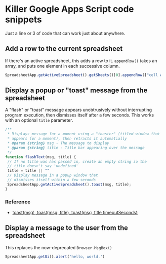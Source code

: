 # Killer Google Apps Script code snippets

Just a line or 3 of code that can work just about anywhere.

## Add a row to the current spreadsheet

If there's an active spreadsheet, this adds a row to it. `appendRow()` takes an array, and puts one 
element in each successive column.

```js
SpreadsheetApp.getActiveSpreadsheet().getSheets()[0].appendRow(["cell A", "cell B"])
```

## Display a popup or "toast" message from the spreadsheet

A "flash" or "toast" message appears unobtrusively without
interrupting program execution, then dismisses itself after 
a few seconds. This works with an optional `title` parameter.

```js
/**
 * Displays message for a moment using a "toaster" (titled window that
 * appears for a moment), then retracts it automatially
 * @param {string} msg - The message to display
 * @param {string} title - Title bar appearing over the message 
 */
function flashText(msg, title) {
 // If no title was has passed in, create an empty string so the
 // title doesn't say 'undefined'
 title = title || ""
 // Display message in a popup window that
 // dismisses itself within a few seconds
 SpreadsheetApp.getActiveSpreadsheet().toast(msg, title);
}
```

### Reference

* [toast(msg), toast(msg, title), toast(msg, title timeoutSeconds)](https://developers.google.com/apps-script/reference/spreadsheet/spreadsheet#toastmsg)


## Display a message to the user from the spreadsheet

This replaces the now-deprecated `Browser.MsgBox()`

```js
SpreadsheetApp.getUi().alert('hello, world.')
```
